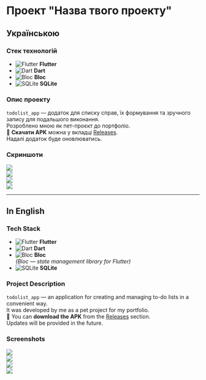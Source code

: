 # Проект "Назва твого проекту"

## Українською

### Стек технологій
- ![Flutter](https://img.icons8.com/color/48/000000/flutter.png) **Flutter**
- ![Dart](https://img.icons8.com/color/48/000000/dart.png) **Dart**
- ![Bloc](https://img.icons8.com/ios-filled/50/000000/stack-of-photos.png) **Bloc**  
- ![SQLite](https://img.icons8.com/ios-filled/50/000000/sqlite.png) **SQLite**

### Опис проекту
`todolist_app` — додаток для списку справ, їх формування та зручного запису для подальшого виконання.  
Розроблено мною як пет-проєкт до портфоліо.  
🔗 **Скачати APK** можна у вкладці [Releases](https://github.com/StepfanIT/todolist_app_public/releases).  
Надалі додаток буде оновлюватись.

### Скриншоти
![](img/Description/photo_2025-04-13_20-15-34.jpg)  
![](img/Description/photo_2025-04-13_20-15-31.jpg)  
![](img/Description/photo_2025-04-13_20-15-29.jpg)  
![](img/Description/photo_2025-04-13_20-15-38.jpg)

---

## In English

### Tech Stack
- ![Flutter](https://img.icons8.com/color/48/000000/flutter.png) **Flutter**
- ![Dart](https://img.icons8.com/color/48/000000/dart.png) **Dart**
- ![Bloc](https://img.icons8.com/ios-filled/50/000000/stack-of-photos.png) **Bloc**  
  *(Bloc — state management library for Flutter)*
- ![SQLite](https://img.icons8.com/ios-filled/50/000000/sqlite.png) **SQLite**

### Project Description
`todolist_app` — an application for creating and managing to-do lists in a convenient way.  
It was developed by me as a pet project for my portfolio.  
🔗 You can **download the APK** from the [Releases](https://github.com/StepfanIT/todolist_app_public/releases) section.  
Updates will be provided in the future.

### Screenshots
![](img/Description/photo_2025-04-13_20-15-34.jpg)  
![](img/Description/photo_2025-04-13_20-15-31.jpg)  
![](img/Description/photo_2025-04-13_20-15-29.jpg)  
![](img/Description/photo_2025-04-13_20-15-38.jpg)
